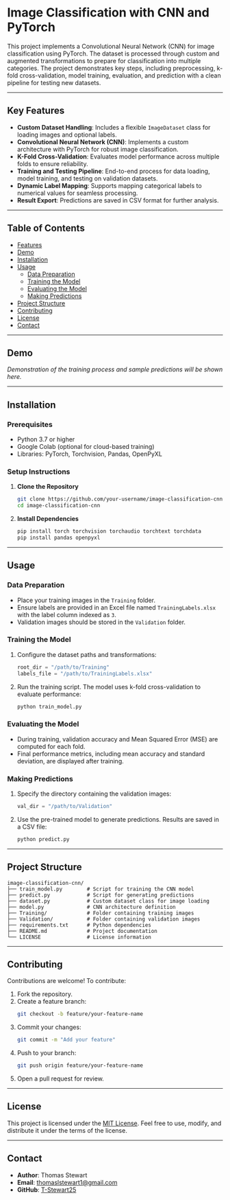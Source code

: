 # **Image Classification with CNN and PyTorch**

This project implements a Convolutional Neural Network (CNN) for image classification using PyTorch. The dataset is processed through custom and augmented transformations to prepare for classification into multiple categories. The project demonstrates key steps, including preprocessing, k-fold cross-validation, model training, evaluation, and prediction with a clean pipeline for testing new datasets.

---

## **Key Features**

- **Custom Dataset Handling**: Includes a flexible `ImageDataset` class for loading images and optional labels.
- **Convolutional Neural Network (CNN)**: Implements a custom architecture with PyTorch for robust image classification.
- **K-Fold Cross-Validation**: Evaluates model performance across multiple folds to ensure reliability.
- **Training and Testing Pipeline**: End-to-end process for data loading, model training, and testing on validation datasets.
- **Dynamic Label Mapping**: Supports mapping categorical labels to numerical values for seamless processing.
- **Result Export**: Predictions are saved in CSV format for further analysis.

---

## **Table of Contents**

- [Features](#key-features)
- [Demo](#demo)
- [Installation](#installation)
- [Usage](#usage)
  - [Data Preparation](#data-preparation)
  - [Training the Model](#training-the-model)
  - [Evaluating the Model](#evaluating-the-model)
  - [Making Predictions](#making-predictions)
- [Project Structure](#project-structure)
- [Contributing](#contributing)
- [License](#license)
- [Contact](#contact)

---

## **Demo**

*Demonstration of the training process and sample predictions will be shown here.*

---

## **Installation**

### **Prerequisites**
- Python 3.7 or higher
- Google Colab (optional for cloud-based training)
- Libraries: PyTorch, Torchvision, Pandas, OpenPyXL

### **Setup Instructions**

1. **Clone the Repository**
   ```bash
   git clone https://github.com/your-username/image-classification-cnn.git
   cd image-classification-cnn
   ```

2. **Install Dependencies**
   ```bash
   pip install torch torchvision torchaudio torchtext torchdata
   pip install pandas openpyxl
   ```

---

## **Usage**

### **Data Preparation**
- Place your training images in the `Training` folder.
- Ensure labels are provided in an Excel file named `TrainingLabels.xlsx` with the label column indexed as `3`.
- Validation images should be stored in the `Validation` folder.

### **Training the Model**
1. Configure the dataset paths and transformations:
   ```python
   root_dir = "/path/to/Training"
   labels_file = "/path/to/TrainingLabels.xlsx"
   ```
2. Run the training script. The model uses k-fold cross-validation to evaluate performance:
   ```python
   python train_model.py
   ```

### **Evaluating the Model**
- During training, validation accuracy and Mean Squared Error (MSE) are computed for each fold.
- Final performance metrics, including mean accuracy and standard deviation, are displayed after training.

### **Making Predictions**
1. Specify the directory containing the validation images:
   ```python
   val_dir = "/path/to/Validation"
   ```
2. Use the pre-trained model to generate predictions. Results are saved in a CSV file:
   ```python
   python predict.py
   ```

---

## **Project Structure**

```
image-classification-cnn/
├── train_model.py        # Script for training the CNN model
├── predict.py            # Script for generating predictions
├── dataset.py            # Custom dataset class for image loading
├── model.py              # CNN architecture definition
├── Training/             # Folder containing training images
├── Validation/           # Folder containing validation images
├── requirements.txt      # Python dependencies
├── README.md             # Project documentation
└── LICENSE               # License information
```

---

## **Contributing**

Contributions are welcome! To contribute:
1. Fork the repository.
2. Create a feature branch:
   ```bash
   git checkout -b feature/your-feature-name
   ```
3. Commit your changes:
   ```bash
   git commit -m "Add your feature"
   ```
4. Push to your branch:
   ```bash
   git push origin feature/your-feature-name
   ```
5. Open a pull request for review.

---

## **License**

This project is licensed under the [MIT License](LICENSE). Feel free to use, modify, and distribute it under the terms of the license.

---

## **Contact**

- **Author**: Thomas Stewart
- **Email**: thomaslstewart1@gmail.com
- **GitHub**: [T-Stewart25](https://github.com/T-Stewart25)
